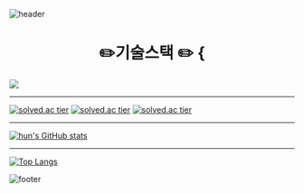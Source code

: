 
![header](https://capsule-render.vercel.app/api?type=wave&color=auto&height=400&section=header&text=shshun&fontSize=90)

<h1 align="center">✏️기술스택 ✏️ {</h1>

<img src="https://img.shields.io/badge/Python-3766AB?style=flat-square&logo=Python&logoColor=white"/></a>

* * *

[![solved.ac tier](http://mazassumnida.wtf/api/generate_badge?boj=skyworking)](https://solved.ac/skyworking)
[![solved.ac tier](http://mazassumnida.wtf/api/v2/generate_badge?boj=skyworking)](https://solved.ac/skyworking)
[![solved.ac tier](http://mazassumnida.wtf/api/mini/generate_badge?boj=skyworking)](https://solved.ac/skyworking)


* * *
[![hun's GitHub stats](https://github-readme-stats.vercel.app/api?username=shshun&show_icons=true&theme=radical)](https://github.com/shshun/github-readme-stats)


* * *

[![Top Langs](https://github-readme-stats.vercel.app/api/top-langs/?username=shshun&layout=compact)](https://github.com/shshun/github-readme-stats)


![footer](https://capsule-render.vercel.app/api?section=footer)

